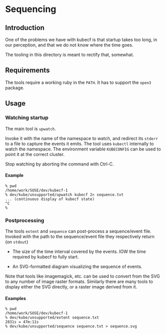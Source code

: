 # Sequencing

## Introduction

One of the problems we have with kubecf is that startup takes too
long, in our perception, and that we do not know where the time goes.

The tooling in this directory is meant to rectify that, somewhat.

## Requirements

The tools require a working ruby in the `PATH`. It has to support the
`open3` package.

## Usage

### Watching startup

The main tool is `upwatch`.

Invoke it with the name of the namespace to watch, and redirect its
`stderr` to a file to capture the events it emits. The tool uses
`kubectl` internally to watch the namespace. The environment variable
`KUBECONFIG` can be used to point it at the correct cluster.

Stop watching by aborting the command with Ctrl-C.

#### Example

```
% pwd
/home/work/SUSE/dev/kubecf-1
% dev/kube/unsupported/upwatch kubecf 2> sequence.txt
... (continuous display of kubecf state)
^C
%
```

### Postprocessing

The tools `extent` and `sequence` can post-process a sequence/event
file. Invoked with the path to the sequence/event file they
respectively return (on `stdout`)

  - The size of the time interval covered by the events. IOW the time
    required by kubecf to fully start.

  - An SVG-formatted diagram visualizing the sequence of events.

Note that tools like imagemagick, etc. can be used to convert from the
SVG to any number of image raster formats. Similarly there are many
tools to display either the SVG directly, or a raster image derived
from it.

#### Examples

```
% pwd
/home/work/SUSE/dev/kubecf-1
% dev/kube/unsupported/extent sequence.txt
2831s = 47m:11s
% dev/kube/unsupported/sequence sequence.txt > sequence.svg
```
